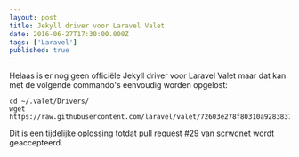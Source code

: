 ```yaml
---
layout: post
title: Jekyll driver voor Laravel Valet
date: 2016-06-27T17:30:00.000Z
tags: ['Laravel']
published: true
---
```


Helaas is er nog geen officiële Jekyll driver voor Laravel Valet maar dat kan met de volgende commando's eenvoudig worden opgelost:

```shell
cd ~/.valet/Drivers/
wget https://raw.githubusercontent.com/laravel/valet/72603e278f80310a92838370fa4326a3592b2e5f/cli/drivers/JekyllValetDriver.php
```

Dit is een tijdelijke oplossing totdat pull request [#29](https://github.com/laravel/valet/pull/29) van [scrwdnet](https://github.com/scrwdnet) wordt geaccepteerd.
